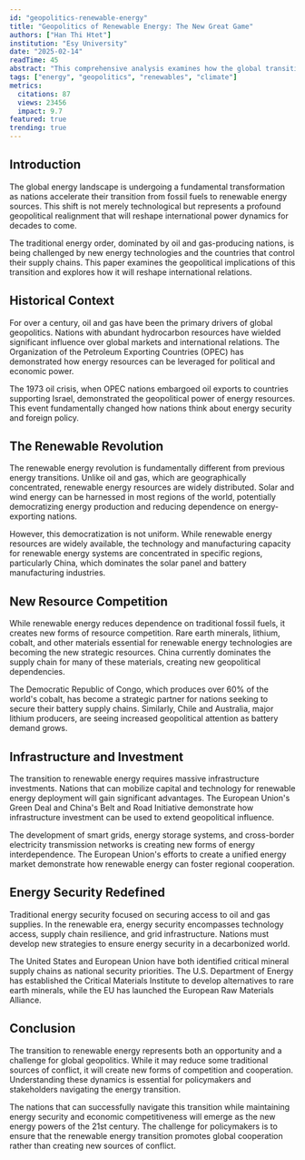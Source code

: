 ```yaml
---
id: "geopolitics-renewable-energy"
title: "Geopolitics of Renewable Energy: The New Great Game"
authors: ["Han Thi Htet"]
institution: "Esy University"
date: "2025-02-14"
readTime: 45
abstract: "This comprehensive analysis examines how the global transition to renewable energy is fundamentally reshaping international power dynamics. Through examination of energy infrastructure investments, rare earth mineral dependencies, and emerging energy alliances, we argue that traditional petrostates face unprecedented challenges while new forms of resource competition emerge."
tags: ["energy", "geopolitics", "renewables", "climate"]
metrics:
  citations: 87
  views: 23456
  impact: 9.7
featured: true
trending: true
---
```


## Introduction

The global energy landscape is undergoing a fundamental transformation as nations accelerate their transition from fossil fuels to renewable energy sources. This shift is not merely technological but represents a profound geopolitical realignment that will reshape international power dynamics for decades to come.

The traditional energy order, dominated by oil and gas-producing nations, is being challenged by new energy technologies and the countries that control their supply chains. This paper examines the geopolitical implications of this transition and explores how it will reshape international relations.

## Historical Context

For over a century, oil and gas have been the primary drivers of global geopolitics. Nations with abundant hydrocarbon resources have wielded significant influence over global markets and international relations. The Organization of the Petroleum Exporting Countries (OPEC) has demonstrated how energy resources can be leveraged for political and economic power.

The 1973 oil crisis, when OPEC nations embargoed oil exports to countries supporting Israel, demonstrated the geopolitical power of energy resources. This event fundamentally changed how nations think about energy security and foreign policy.

## The Renewable Revolution

The renewable energy revolution is fundamentally different from previous energy transitions. Unlike oil and gas, which are geographically concentrated, renewable energy resources are widely distributed. Solar and wind energy can be harnessed in most regions of the world, potentially democratizing energy production and reducing dependence on energy-exporting nations.

However, this democratization is not uniform. While renewable energy resources are widely available, the technology and manufacturing capacity for renewable energy systems are concentrated in specific regions, particularly China, which dominates the solar panel and battery manufacturing industries.

## New Resource Competition

While renewable energy reduces dependence on traditional fossil fuels, it creates new forms of resource competition. Rare earth minerals, lithium, cobalt, and other materials essential for renewable energy technologies are becoming the new strategic resources. China currently dominates the supply chain for many of these materials, creating new geopolitical dependencies.

The Democratic Republic of Congo, which produces over 60% of the world's cobalt, has become a strategic partner for nations seeking to secure their battery supply chains. Similarly, Chile and Australia, major lithium producers, are seeing increased geopolitical attention as battery demand grows.

## Infrastructure and Investment

The transition to renewable energy requires massive infrastructure investments. Nations that can mobilize capital and technology for renewable energy deployment will gain significant advantages. The European Union's Green Deal and China's Belt and Road Initiative demonstrate how infrastructure investment can be used to extend geopolitical influence.

The development of smart grids, energy storage systems, and cross-border electricity transmission networks is creating new forms of energy interdependence. The European Union's efforts to create a unified energy market demonstrate how renewable energy can foster regional cooperation.

## Energy Security Redefined

Traditional energy security focused on securing access to oil and gas supplies. In the renewable era, energy security encompasses technology access, supply chain resilience, and grid infrastructure. Nations must develop new strategies to ensure energy security in a decarbonized world.

The United States and European Union have both identified critical mineral supply chains as national security priorities. The U.S. Department of Energy has established the Critical Materials Institute to develop alternatives to rare earth minerals, while the EU has launched the European Raw Materials Alliance.

## Conclusion

The transition to renewable energy represents both an opportunity and a challenge for global geopolitics. While it may reduce some traditional sources of conflict, it will create new forms of competition and cooperation. Understanding these dynamics is essential for policymakers and stakeholders navigating the energy transition.

The nations that can successfully navigate this transition while maintaining energy security and economic competitiveness will emerge as the new energy powers of the 21st century. The challenge for policymakers is to ensure that the renewable energy transition promotes global cooperation rather than creating new sources of conflict. 